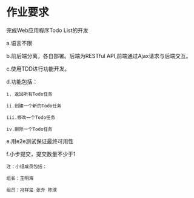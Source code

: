 # 作业要求

完成Web应用程序Todo List的开发

a.语言不限

b.前后端分离，各自部署。后端为RESTful API,前端通过Ajax请求与后端交互。

c.使用TDD进行功能开发。

d.功能包括：

    i. 返回所有Todo任务
  
    ii.创建一个新的Todo任务
  
    iii.修改一个Todo任务
  
    iv.删除一个Todo任务

e.用e2e测试保证最终可用性

f.小步提交，提交数量不少于1

    注：小组成员包括：
   
    组长：王明海
    
    组员：冯祥玺 张乔 陈璞
